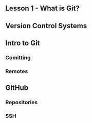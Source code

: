 ## Lesson 1 - What is Git?

## Version Control Systems

## Intro to Git

### Comitting

### Remotes


## GitHub

### Repositories

### SSH